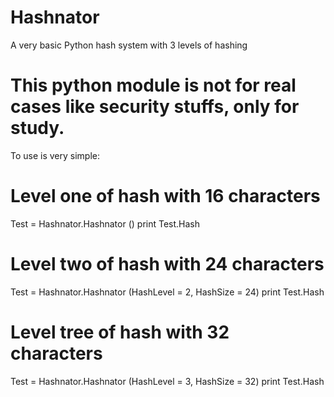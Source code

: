 # Hashnator
A very basic Python hash system with 3 levels of hashing

# This python module is not for real cases like security stuffs, only for study.

To use is very simple:

# Level one of hash with 16 characters
Test = Hashnator.Hashnator ()
print Test.Hash

# Level two of hash with 24 characters
Test = Hashnator.Hashnator (HashLevel = 2, HashSize = 24)
print Test.Hash

# Level tree of hash with 32 characters
Test = Hashnator.Hashnator (HashLevel = 3, HashSize = 32)
print Test.Hash
